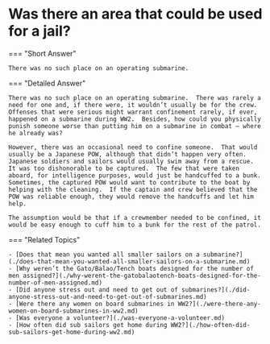 # Was there an area that could be used for a jail?


=== "Short Answer"

    There was no such place on an operating submarine.
=== "Detailed Answer"

    There was no such place on an operating submarine.  There was rarely a need for one and, if there were, it wouldn’t usually be for the crew.  Offenses that were serious might warrant confinement rarely, if ever, happened on a submarine during WW2.  Besides, how could you physically punish someone worse than putting him on a submarine in combat – where he already was?

    However, there was an occasional need to confine someone.  That would usually be a Japanese POW, although that didn’t happen very often.  Japanese soldiers and sailors would usually swim away from a rescue.  It was too dishonorable to be captured.  The few that were taken aboard, for intelligence purposes, would just be handcuffed to a bunk.  Sometimes, the captured POW would want to contribute to the boat by helping with the cleaning.  If the captain and crew believed that the POW was reliable enough, they would remove the handcuffs and let him help.

    The assumption would be that if a crewmember needed to be confined, it would be easy enough to cuff him to a bunk for the rest of the patrol.
=== "Related Topics"

    - [Does that mean you wanted all smaller sailors on a submarine?](./does-that-mean-you-wanted-all-smaller-sailors-on-a-submarine.md)
    - [Why weren’t the Gato/Balao/Tench boats designed for the number of men assigned?](./why-werent-the-gatobalaotench-boats-designed-for-the-number-of-men-assigned.md)
    - [Did anyone stress out and need to get out of submarines?](./did-anyone-stress-out-and-need-to-get-out-of-submarines.md)
    - [Were there any women on board submarines in WW2?](./were-there-any-women-on-board-submarines-in-ww2.md)
    - [Was everyone a volunteer?](./was-everyone-a-volunteer.md)
    - [How often did sub sailors get home during WW2?](./how-often-did-sub-sailors-get-home-during-ww2.md)